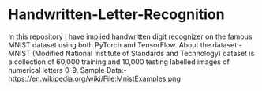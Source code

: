 # Handwritten-Letter-Recognition
In this repository I have implied handwritten digit recognizer on the famous MNIST dataset using both PyTorch and TensorFlow.
About the dataset:-
MNIST (Modified National Institute of Standards and Technology) dataset is a collection of 60,000 training and 10,000 testing labelled images of numerical letters 0-9.
Sample Data:-
https://en.wikipedia.org/wiki/File:MnistExamples.png
